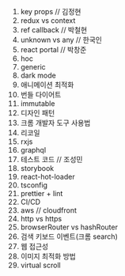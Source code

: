 1. key props // 김정현
2. redux vs context
3. ref callback // 박철현
4. unknown vs any // 한국인
5. react portal // 박창준
6. hoc
7. generic
8. dark mode
9. 애니메이션 최적화
10. 번들 다이어트
11. immutable
12. 디자인 패턴
13. 크롬 개발자 도구 사용법
14. 리코일
15. rxjs
16. graphql
17. 테스트 코드 // 조성민
18. storybook
19. react-hot-loader
20. tsconfig
21. prettier + lint
22. CI/CD
23. aws // cloudfront
24. http vs https
25. browserRouter vs hashRouter
26. 검색 키보드 이벤트(크롬 search)
27. 웹 접근성
28. 이미지 최적화 방법
29. virtual scroll
